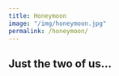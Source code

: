 ```yaml
---
title: Honeymoon
image: "/img/honeymoon.jpg"
permalink: /honeymoon/
---
```


## Just the two of us...
